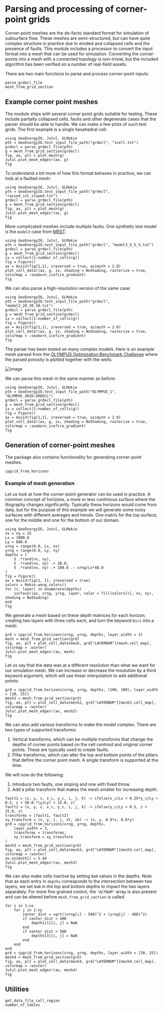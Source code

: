 # Parsing and processing of corner-point grids

Corner-point meshes are the de-facto standard format for simulation of subsurface flow. These meshes are semi-structured, but can have quite complex structure in practice due to eroded and collapsed cells and the presence of faults. This module includes a processor to convert the input format into a mesh that can be used for simulation. Converting the corner-points into a mesh with a connected topology is non-trivial, but the included algorithm has been verified on a number of real-field assets.

There are two main functions to parse and process corner-point inputs:

```@docs
parse_grdecl_file
mesh_from_grid_section
```

## Example corner point meshes

The module ships with several corner point grids suitable for testing. These include partially collapsed cells, faults and other degenerate cases that the parser should be able to handle. We can make a few plots of such test grids. The first example is a single hexahedral cell:

```@example
using GeoEnergyIO, Jutul, GLMakie
pth = GeoEnergyIO.test_input_file_path("grdecl", "1cell.txt")
grdecl = parse_grdecl_file(pth)
g = mesh_from_grid_section(grdecl)
fig, ax, plt = plot_mesh(g)
Jutul.plot_mesh_edges!(ax, g)
fig
```

To understand a bit more of how this format behaves in practice, we can look at a faulted mesh:

```@example
using GeoEnergyIO, Jutul, GLMakie
pth = GeoEnergyIO.test_input_file_path("grdecl", "raised_col_sloped.txt")
grdecl = parse_grdecl_file(pth)
g = mesh_from_grid_section(grdecl)
fig, ax, plt = plot_mesh(g)
Jutul.plot_mesh_edges!(ax, g)
fig
```

More complicated meshes include multiple faults. One synthetic test model is the `model3` case from [MRST](https://www.mrst.no):

```@example
using GeoEnergyIO, Jutul, GLMakie
pth = GeoEnergyIO.test_input_file_path("grdecl", "model3_5_5_5.txt")
grdecl = parse_grdecl_file(pth)
g = mesh_from_grid_section(grdecl)
ix = collect(1:number_of_cells(g))
fig = Figure()
ax = Axis3(fig[1,1], zreversed = true, azimuth = 2.0)
plot_cell_data!(ax, g, ix, shading = NoShading, rasterize = true, colormap = :seaborn_icefire_gradient)
fig
```

We can also parse a high-resolution version of the same case:

```@example
using GeoEnergyIO, Jutul, GLMakie
pth = GeoEnergyIO.test_input_file_path("grdecl", "model3_20_20_50.txt")
grdecl = parse_grdecl_file(pth)
g = mesh_from_grid_section(grdecl)
ix = collect(1:number_of_cells(g))
fig = Figure()
ax = Axis3(fig[1,1], zreversed = true, azimuth = 2.0)
plot_cell_data!(ax, g, ix, shading = NoShading, rasterize = true, colormap = :seaborn_icefire_gradient)
fig
```

The parser has been tested on many complex models. Here is an example mesh parsed from the [OLYMPUS Optimization Benchmark Challenge](https://doi.org/10.1007/s10596-020-10003-4) where the parsed porosity is plotted together with the wells:

![image](assets/olympus_small.gif)

We can parse this mesh in the same manner as before:

```@example
using GeoEnergyIO, Jutul, GLMakie
pth = GeoEnergyIO.test_input_file_path("OLYMPUS_1", "OLYMPUS_GRID.GRDECL")
grdecl = parse_grdecl_file(pth)
g = mesh_from_grid_section(grdecl)
ix = collect(1:number_of_cells(g))
fig = Figure()
ax = Axis3(fig[1,1], zreversed = true, azimuth = 2.0)
plot_cell_data!(ax, g, ix, shading = NoShading, rasterize = true, colormap = :seaborn_icefire_gradient)
fig
```

## Generation of corner-point meshes

The package also contains functionality for generating corner-point meshes.

```@docs
cpgrid_from_horizons
```

### Example of mesh generation

Let us look at how the corner-point generator can be used in practice. A common concept of horizons, a more or less continious surface where the litography changes significantly. Typically these horizons would come from data, but for the purpose of this example we will generate some noisy surfaces with different averages and trends. One matrix for the top surface, one for the middle and one for the bottom of our domain.

```@example cpgrid_gen
using GeoEnergyIO, Jutul, GLMakie
nx = ny = 25
Lx = 1000.0
Ly = 800.0
xrng = range(0.0, Lx, nx)
yrng = range(0.0, Ly, ny)
depths = [
    5 .*rand(nx, ny),
    5 .*rand(nx, ny) .+ 30.0,
    5 .*rand(nx, ny) .+ 100.0 .- xrng/Lx*40.0
]
fig = Figure()
ax = Axis3(fig[1, 1], zreversed = true)
colors = Makie.wong_colors()
for (c, layer) in enumerate(depths)
    surface!(ax, xrng, yrng, layer, color = fill(colors[c], nx, ny), shading = NoShading)
end
fig

```

We generate a mesh based on these depth matrices for each horizon, creating two layers with three cells each, and turn the keyword `Dict` into a mesh:

```@example cpgrid_gen
grd = cpgrid_from_horizons(xrng, yrng, depths, layer_width = 3)
mesh = mesh_from_grid_section(grd)
fig, ax, plt = plot_cell_data(mesh, grd["LAYERNUM"][mesh.cell_map], colormap = :winter)
Jutul.plot_mesh_edges!(ax, mesh)
fig
```

Let us say that the data was at a different resolution than what we want for our simulation mesh. We can increase or decrease the resolution by a third keyword argument, which will use linear interpolation to add additional points:

```@example cpgrid_gen
grd = cpgrid_from_horizons(xrng, yrng, depths, (100, 100), layer_width = [20, 25])
mesh2 = mesh_from_grid_section(grd)
fig, ax, plt = plot_cell_data(mesh2, grd["LAYERNUM"][mesh2.cell_map], colormap = :winter)
Jutul.plot_mesh_edges!(ax, mesh2)
fig
```

We can also add various transforms to make the model complex. There are two types of supported transforms:

1. Vertical transforms, which can be multiple transforms that change the depths of corner points based on the cell centroid and original corner points. These are typically used to create faults.
2. Pillar transforms, which can alter the top and bottom points of the pillars that define the corner point mesh. A single transform is supported at the time.

We will now do the following:

1. Introduce two faults, one sloping and one with fixed throw.
2. Add a pillar transform that makes the mesh smaller for increasing depth.

```@example cpgrid_gen
fault1 = (x, y, z, x_c, y_c, i, j, k) -> ifelse(x_c/Lx + 0.25*y_c/Ly > 0.5, z + 50.0.*(y/Ly) + 15.0, z)
fault2 = (x, y, z, x_c, y_c, i, j, k) -> ifelse(y_c/Ly > 0.5, z + 25.0, z)
transforms = [fault1, fault2]
xy_transform = (x, y, i, j, zt, zb) -> (x, y, 0.9*x, 0.8*y)
grd = cpgrid_from_horizons(xrng, yrng, depths,
    layer_width = 3,
    transforms = transforms,
    xy_transform = xy_transform
)
mesh3 = mesh_from_grid_section(grd)
fig, ax, plt = plot_cell_data(mesh3, grd["LAYERNUM"][mesh3.cell_map], colormap = :winter)
ax.azimuth[] = 5.44
Jutul.plot_mesh_edges!(ax, mesh3)
fig
```

We can also make cells inactive by setting `NaN` values in the depths. Note that as each entry in `depths` corresponds to the intersection between two layers, we set `NaN` in the top and bottom depths to impact the two layers separately. For more fine grained control, the `"ACTNUM"` array is also present and can be altered before `mesh_from_grid_section` is called.

```@example cpgrid_gen
for i in 1:nx
    for j in 1:ny
        center_dist = sqrt((xrng[i] - 500)^2 + (yrng[j] - 400)^2)
        if center_dist > 400
            depths[1][i, j] = NaN
        end
        if center_dist > 500
            depths[3][i, j] = NaN
        end
    end
end
grd = cpgrid_from_horizons(xrng, yrng, depths, layer_width = [20, 25])
mesh4 = mesh_from_grid_section(grd)
fig, ax, plt = plot_cell_data(mesh4, grd["LAYERNUM"][mesh4.cell_map], colormap = :winter)
Jutul.plot_mesh_edges!(ax, mesh4)
fig
```

## Utilities

```@docs
get_data_file_cell_region
number_of_tables
```
